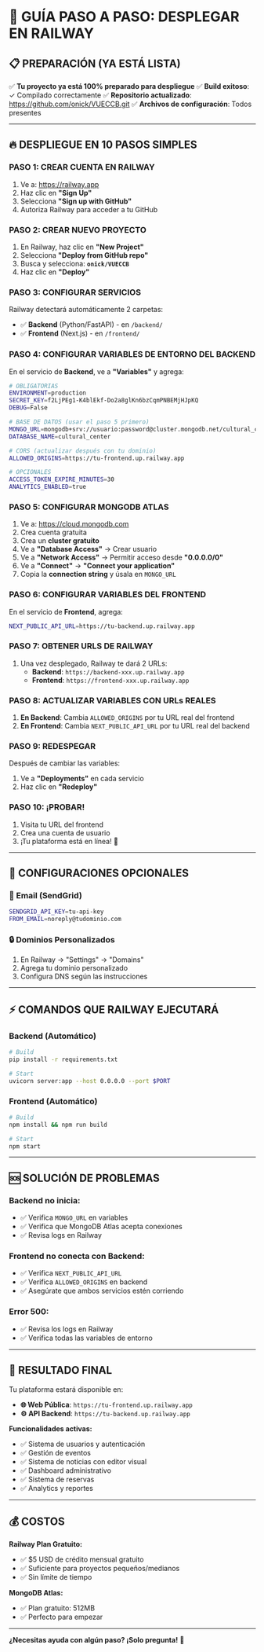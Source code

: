 # 🚀 GUÍA PASO A PASO: DESPLEGAR EN RAILWAY

## 📋 **PREPARACIÓN (YA ESTÁ LISTA)**
✅ **Tu proyecto ya está 100% preparado para despliegue**
✅ **Build exitoso**: ✓ Compilado correctamente
✅ **Repositorio actualizado**: https://github.com/onick/VUECCB.git
✅ **Archivos de configuración**: Todos presentes

---

## 🔥 **DESPLIEGUE EN 10 PASOS SIMPLES**

### **PASO 1: CREAR CUENTA EN RAILWAY**
1. Ve a: https://railway.app
2. Haz clic en **"Sign Up"**
3. Selecciona **"Sign up with GitHub"**
4. Autoriza Railway para acceder a tu GitHub

### **PASO 2: CREAR NUEVO PROYECTO**
1. En Railway, haz clic en **"New Project"**
2. Selecciona **"Deploy from GitHub repo"**
3. Busca y selecciona: **`onick/VUECCB`**
4. Haz clic en **"Deploy"**

### **PASO 3: CONFIGURAR SERVICIOS**
Railway detectará automáticamente 2 carpetas:
- ✅ **Backend** (Python/FastAPI) - en `/backend/`
- ✅ **Frontend** (Next.js) - en `/frontend/`

### **PASO 4: CONFIGURAR VARIABLES DE ENTORNO DEL BACKEND**
En el servicio de **Backend**, ve a **"Variables"** y agrega:

```bash
# OBLIGATORIAS
ENVIRONMENT=production
SECRET_KEY=f2LjPEg1-K4blEkf-Do2a8glKn6bzCqmPNBEMjHJpKQ
DEBUG=False

# BASE DE DATOS (usar el paso 5 primero)
MONGO_URL=mongodb+srv://usuario:password@cluster.mongodb.net/cultural_center
DATABASE_NAME=cultural_center

# CORS (actualizar después con tu dominio)
ALLOWED_ORIGINS=https://tu-frontend.up.railway.app

# OPCIONALES
ACCESS_TOKEN_EXPIRE_MINUTES=30
ANALYTICS_ENABLED=true
```

### **PASO 5: CONFIGURAR MONGODB ATLAS**
1. Ve a: https://cloud.mongodb.com
2. Crea cuenta gratuita
3. Crea un **cluster gratuito**
4. Ve a **"Database Access"** → Crear usuario
5. Ve a **"Network Access"** → Permitir acceso desde **"0.0.0.0/0"**
6. Ve a **"Connect"** → **"Connect your application"**
7. Copia la **connection string** y úsala en `MONGO_URL`

### **PASO 6: CONFIGURAR VARIABLES DEL FRONTEND**
En el servicio de **Frontend**, agrega:

```bash
NEXT_PUBLIC_API_URL=https://tu-backend.up.railway.app
```

### **PASO 7: OBTENER URLS DE RAILWAY**
1. Una vez desplegado, Railway te dará 2 URLs:
   - **Backend**: `https://backend-xxx.up.railway.app`
   - **Frontend**: `https://frontend-xxx.up.railway.app`

### **PASO 8: ACTUALIZAR VARIABLES CON URLs REALES**
1. **En Backend**: Cambia `ALLOWED_ORIGINS` por tu URL real del frontend
2. **En Frontend**: Cambia `NEXT_PUBLIC_API_URL` por tu URL real del backend

### **PASO 9: REDESPEGAR**
Después de cambiar las variables:
1. Ve a **"Deployments"** en cada servicio
2. Haz clic en **"Redeploy"**

### **PASO 10: ¡PROBAR!**
1. Visita tu URL del frontend
2. Crea una cuenta de usuario
3. ¡Tu plataforma está en línea! 🎉

---

## 🔧 **CONFIGURACIONES OPCIONALES**

### **📧 Email (SendGrid)**
```bash
SENDGRID_API_KEY=tu-api-key
FROM_EMAIL=noreply@tudominio.com
```

### **🔒 Dominios Personalizados**
1. En Railway → "Settings" → "Domains"
2. Agrega tu dominio personalizado
3. Configura DNS según las instrucciones

---

## ⚡ **COMANDOS QUE RAILWAY EJECUTARÁ**

### **Backend (Automático)**
```bash
# Build
pip install -r requirements.txt

# Start
uvicorn server:app --host 0.0.0.0 --port $PORT
```

### **Frontend (Automático)**
```bash
# Build
npm install && npm run build

# Start
npm start
```

---

## 🆘 **SOLUCIÓN DE PROBLEMAS**

### **Backend no inicia:**
- ✅ Verifica `MONGO_URL` en variables
- ✅ Verifica que MongoDB Atlas acepta conexiones
- ✅ Revisa logs en Railway

### **Frontend no conecta con Backend:**
- ✅ Verifica `NEXT_PUBLIC_API_URL` 
- ✅ Verifica `ALLOWED_ORIGINS` en backend
- ✅ Asegúrate que ambos servicios estén corriendo

### **Error 500:**
- ✅ Revisa los logs en Railway
- ✅ Verifica todas las variables de entorno

---

## 🎯 **RESULTADO FINAL**

Tu plataforma estará disponible en:
- **🌐 Web Pública**: `https://tu-frontend.up.railway.app`
- **⚙️ API Backend**: `https://tu-backend.up.railway.app`

**Funcionalidades activas:**
- ✅ Sistema de usuarios y autenticación
- ✅ Gestión de eventos  
- ✅ Sistema de noticias con editor visual
- ✅ Dashboard administrativo
- ✅ Sistema de reservas
- ✅ Analytics y reportes

---

## 💰 **COSTOS**

**Railway Plan Gratuito:**
- ✅ $5 USD de crédito mensual gratuito
- ✅ Suficiente para proyectos pequeños/medianos
- ✅ Sin límite de tiempo

**MongoDB Atlas:**
- ✅ Plan gratuito: 512MB
- ✅ Perfecto para empezar

---

**¿Necesitas ayuda con algún paso? ¡Solo pregunta!** 🚀 